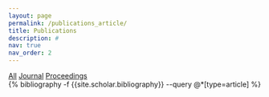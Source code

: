 ```yaml
---
layout: page
permalink: /publications_article/
title: Publications
description: #
nav: true
nav_order: 2
---
```

<!-- _pages/publications.md -->
<div class="filter-buttons">
  <a href="/publications">All</a>
  <a href="/publications_article">Journal</a>
  <a href="/publications_proceedings">Proceedings</a>
</div>
<div class="publications">
{% bibliography -f {{site.scholar.bibliography}} --query @*[type=article] %}
</div>
